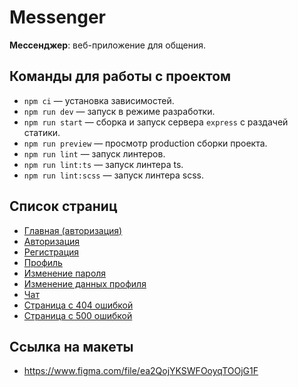 # Messenger

**Мессенджер**: веб-приложение для общения.

## Команды для работы с проектом

- `npm ci` — установка зависимостей.
- `npm run dev` — запуск в режиме разработки.
- `npm run start` — сборка и запуск сервера `express` с раздачей статики.
- `npm run preview` — просмотр production сборки проекта.
- `npm run lint` — запуск линтеров.
- `npm run lint:ts` — запуск линтера ts.
- `npm run lint:scss` — запуск линтера scss.

## Список страниц
- [Главная (авторизация)](https://jseugenius-messenger.netlify.app/)
- [Авторизация](https://jseugenius-messenger.netlify.app/sign-in)
- [Регистрация](https://jseugenius-messenger.netlify.app/sign-up)
- [Профиль](https://jseugenius-messenger.netlify.app/profile)
- [Изменение пароля](https://jseugenius-messenger.netlify.app/password-change)
- [Изменение данных профиля](https://jseugenius-messenger.netlify.app/profile-change)
- [Чат](https://jseugenius-messenger.netlify.app/chat)
- [Страница с 404 ошибкой](https://jseugenius-messenger.netlify.app/404)
- [Страница с 500 ошибкой](https://jseugenius-messenger.netlify.app/500)

## Ссылка на макеты
- https://www.figma.com/file/ea2QojYKSWFOoyqTOOjG1F
